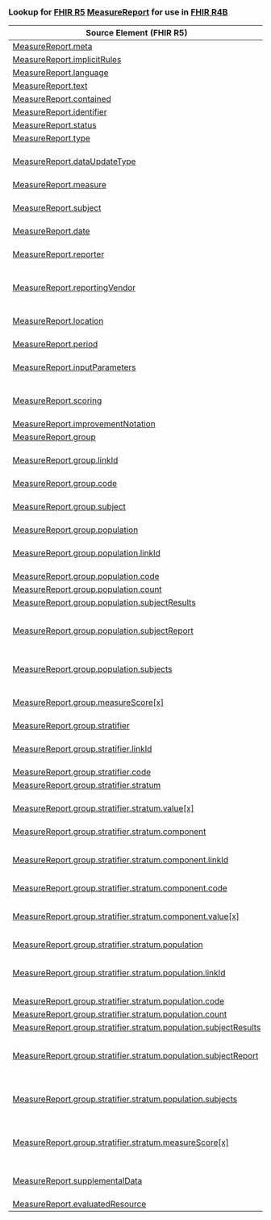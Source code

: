 ### Lookup for [FHIR R5](https://hl7.org/fhir/R5/) [MeasureReport](https://hl7.org/fhir/R5/MeasureReport.html) for use in [FHIR R4B](https://hl7.org/fhir/R4B/)

| Source Element (FHIR R5) | Usage | Target |
| -------------- | ----- | ------ |
| [MeasureReport.meta](https://hl7.org/fhir/R5/MeasureReport.html#resource) | `UseElementSameName` | [MeasureReport.meta](https://hl7.org/fhir/R4B/MeasureReport.html#resource) |
| [MeasureReport.implicitRules](https://hl7.org/fhir/R5/MeasureReport.html#resource) | `UseElementSameName` | [MeasureReport.implicitRules](https://hl7.org/fhir/R4B/MeasureReport.html#resource) |
| [MeasureReport.language](https://hl7.org/fhir/R5/MeasureReport.html#resource) | `UseElementSameName` | [MeasureReport.language](https://hl7.org/fhir/R4B/MeasureReport.html#resource) |
| [MeasureReport.text](https://hl7.org/fhir/R5/MeasureReport.html#resource) | `UseElementSameName` | [MeasureReport.text](https://hl7.org/fhir/R4B/MeasureReport.html#resource) |
| [MeasureReport.contained](https://hl7.org/fhir/R5/MeasureReport.html#resource) | `UseElementSameName` | [MeasureReport.contained](https://hl7.org/fhir/R4B/MeasureReport.html#resource) |
| [MeasureReport.identifier](https://hl7.org/fhir/R5/MeasureReport.html#resource) | `UseElementSameName` | [MeasureReport.identifier](https://hl7.org/fhir/R4B/MeasureReport.html#resource) |
| [MeasureReport.status](https://hl7.org/fhir/R5/MeasureReport.html#resource) | `UseElementSameName` | [MeasureReport.status](https://hl7.org/fhir/R4B/MeasureReport.html#resource) |
| [MeasureReport.type](https://hl7.org/fhir/R5/MeasureReport.html#resource) | `UseElementSameName` | [MeasureReport.type](https://hl7.org/fhir/R4B/MeasureReport.html#resource) |
| [MeasureReport.dataUpdateType](https://hl7.org/fhir/R5/MeasureReport.html#resource) | `UseExtension` | [http://hl7.org/fhir/5.0/StructureDefinition/extension-MeasureReport.dataUpdateType](StructureDefinition-ext-R5-MeasureReport.dataUpdateType.html) |
| [MeasureReport.measure](https://hl7.org/fhir/R5/MeasureReport.html#resource) | `UseElementSameName` | [MeasureReport.measure](https://hl7.org/fhir/R4B/MeasureReport.html#resource) |
| [MeasureReport.subject](https://hl7.org/fhir/R5/MeasureReport.html#resource) | `UseExtension` | [http://hl7.org/fhir/5.0/StructureDefinition/extension-MeasureReport.subject](StructureDefinition-ext-R5-MeasureReport.subject.html) |
| [MeasureReport.date](https://hl7.org/fhir/R5/MeasureReport.html#resource) | `UseElementSameName` | [MeasureReport.date](https://hl7.org/fhir/R4B/MeasureReport.html#resource) |
| [MeasureReport.reporter](https://hl7.org/fhir/R5/MeasureReport.html#resource) | `UseExtension` | [http://hl7.org/fhir/5.0/StructureDefinition/extension-MeasureReport.reporter](StructureDefinition-ext-R5-MeasureReport.reporter.html) |
| [MeasureReport.reportingVendor](https://hl7.org/fhir/R5/MeasureReport.html#resource) | `UseExtension` | [http://hl7.org/fhir/5.0/StructureDefinition/extension-MeasureReport.reportingVendor](StructureDefinition-ext-R5-MeasureReport.reportingVendor.html) |
| [MeasureReport.location](https://hl7.org/fhir/R5/MeasureReport.html#resource) | `UseExtension` | [http://hl7.org/fhir/5.0/StructureDefinition/extension-MeasureReport.location](StructureDefinition-ext-R5-MeasureReport.location.html) |
| [MeasureReport.period](https://hl7.org/fhir/R5/MeasureReport.html#resource) | `UseElementSameName` | [MeasureReport.period](https://hl7.org/fhir/R4B/MeasureReport.html#resource) |
| [MeasureReport.inputParameters](https://hl7.org/fhir/R5/MeasureReport.html#resource) | `UseExtension` | [http://hl7.org/fhir/5.0/StructureDefinition/extension-MeasureReport.inputParameters](StructureDefinition-ext-R5-MeasureReport.inputParameters.html) |
| [MeasureReport.scoring](https://hl7.org/fhir/R5/MeasureReport.html#resource) | `UseExtension` | [http://hl7.org/fhir/5.0/StructureDefinition/extension-MeasureReport.scoring](StructureDefinition-ext-R5-MeasureReport.scoring.html) |
| [MeasureReport.improvementNotation](https://hl7.org/fhir/R5/MeasureReport.html#resource) | `UseElementSameName` | [MeasureReport.improvementNotation](https://hl7.org/fhir/R4B/MeasureReport.html#resource) |
| [MeasureReport.group](https://hl7.org/fhir/R5/MeasureReport.html#resource) | `UseElementSameName` | [MeasureReport.group](https://hl7.org/fhir/R4B/MeasureReport.html#resource) |
| [MeasureReport.group.linkId](https://hl7.org/fhir/R5/MeasureReport.html#resource) | `UseExtension` | [http://hl7.org/fhir/5.0/StructureDefinition/extension-MeasureReport.group.linkId](StructureDefinition-ext-R5-MeasureReport.gr.linkId.html) |
| [MeasureReport.group.code](https://hl7.org/fhir/R5/MeasureReport.html#resource) | `UseElementSameName` | [MeasureReport.group.code](https://hl7.org/fhir/R4B/MeasureReport.html#resource) |
| [MeasureReport.group.subject](https://hl7.org/fhir/R5/MeasureReport.html#resource) | `UseExtension` | [http://hl7.org/fhir/5.0/StructureDefinition/extension-MeasureReport.group.subject](StructureDefinition-ext-R5-MeasureReport.gr.subject.html) |
| [MeasureReport.group.population](https://hl7.org/fhir/R5/MeasureReport.html#resource) | `UseElementSameName` | [MeasureReport.group.population](https://hl7.org/fhir/R4B/MeasureReport.html#resource) |
| [MeasureReport.group.population.linkId](https://hl7.org/fhir/R5/MeasureReport.html#resource) | `UseExtension` | [http://hl7.org/fhir/5.0/StructureDefinition/extension-MeasureReport.group.population.linkId](StructureDefinition-ext-R5-MeasureReport.gr.po.linkId.html) |
| [MeasureReport.group.population.code](https://hl7.org/fhir/R5/MeasureReport.html#resource) | `UseElementSameName` | [MeasureReport.group.population.code](https://hl7.org/fhir/R4B/MeasureReport.html#resource) |
| [MeasureReport.group.population.count](https://hl7.org/fhir/R5/MeasureReport.html#resource) | `UseElementSameName` | [MeasureReport.group.population.count](https://hl7.org/fhir/R4B/MeasureReport.html#resource) |
| [MeasureReport.group.population.subjectResults](https://hl7.org/fhir/R5/MeasureReport.html#resource) | `UseElementSameName` | [MeasureReport.group.population.subjectResults](https://hl7.org/fhir/R4B/MeasureReport.html#resource) |
| [MeasureReport.group.population.subjectReport](https://hl7.org/fhir/R5/MeasureReport.html#resource) | `UseExtension` | [http://hl7.org/fhir/5.0/StructureDefinition/extension-MeasureReport.group.population.subjectReport](StructureDefinition-ext-R5-MeasureReport.gr.po.subjectReport.html) |
| [MeasureReport.group.population.subjects](https://hl7.org/fhir/R5/MeasureReport.html#resource) | `UseExtension` | [http://hl7.org/fhir/5.0/StructureDefinition/extension-MeasureReport.group.population.subjects](StructureDefinition-ext-R5-MeasureReport.gr.po.subjects.html) |
| [MeasureReport.group.measureScore[x]](https://hl7.org/fhir/R5/MeasureReport.html#resource) | `UseExtension` | [http://hl7.org/fhir/5.0/StructureDefinition/extension-MeasureReport.group.measureScore](StructureDefinition-ext-R5-MeasureReport.gr.measureScore.html) |
| [MeasureReport.group.stratifier](https://hl7.org/fhir/R5/MeasureReport.html#resource) | `UseElementSameName` | [MeasureReport.group.stratifier](https://hl7.org/fhir/R4B/MeasureReport.html#resource) |
| [MeasureReport.group.stratifier.linkId](https://hl7.org/fhir/R5/MeasureReport.html#resource) | `UseExtension` | [http://hl7.org/fhir/5.0/StructureDefinition/extension-MeasureReport.group.stratifier.linkId](StructureDefinition-ext-R5-MeasureReport.gr.st.linkId.html) |
| [MeasureReport.group.stratifier.code](https://hl7.org/fhir/R5/MeasureReport.html#resource) | `UseElementSameName` | [MeasureReport.group.stratifier.code](https://hl7.org/fhir/R4B/MeasureReport.html#resource) |
| [MeasureReport.group.stratifier.stratum](https://hl7.org/fhir/R5/MeasureReport.html#resource) | `UseElementSameName` | [MeasureReport.group.stratifier.stratum](https://hl7.org/fhir/R4B/MeasureReport.html#resource) |
| [MeasureReport.group.stratifier.stratum.value[x]](https://hl7.org/fhir/R5/MeasureReport.html#resource) | `UseExtension` | [http://hl7.org/fhir/5.0/StructureDefinition/extension-MeasureReport.group.stratifier.stratum.value](StructureDefinition-ext-R5-MeasureReport.gr.st.st.value.html) |
| [MeasureReport.group.stratifier.stratum.component](https://hl7.org/fhir/R5/MeasureReport.html#resource) | `UseElementSameName` | [MeasureReport.group.stratifier.stratum.component](https://hl7.org/fhir/R4B/MeasureReport.html#resource) |
| [MeasureReport.group.stratifier.stratum.component.linkId](https://hl7.org/fhir/R5/MeasureReport.html#resource) | `UseExtension` | [http://hl7.org/fhir/5.0/StructureDefinition/extension-MeasureReport.group.stratifier.stratum.component.linkId](StructureDefinition-ext-R5-MeasureReport.gr.st.st.co.linkId.html) |
| [MeasureReport.group.stratifier.stratum.component.code](https://hl7.org/fhir/R5/MeasureReport.html#resource) | `UseElementSameName` | [MeasureReport.group.stratifier.stratum.component.code](https://hl7.org/fhir/R4B/MeasureReport.html#resource) |
| [MeasureReport.group.stratifier.stratum.component.value[x]](https://hl7.org/fhir/R5/MeasureReport.html#resource) | `UseExtension` | [http://hl7.org/fhir/5.0/StructureDefinition/extension-MeasureReport.group.stratifier.stratum.component.value](StructureDefinition-ext-R5-MeasureReport.gr.st.st.co.value.html) |
| [MeasureReport.group.stratifier.stratum.population](https://hl7.org/fhir/R5/MeasureReport.html#resource) | `UseElementSameName` | [MeasureReport.group.stratifier.stratum.population](https://hl7.org/fhir/R4B/MeasureReport.html#resource) |
| [MeasureReport.group.stratifier.stratum.population.linkId](https://hl7.org/fhir/R5/MeasureReport.html#resource) | `UseExtension` | [http://hl7.org/fhir/5.0/StructureDefinition/extension-MeasureReport.group.stratifier.stratum.population.linkId](StructureDefinition-ext-R5-MeasureReport.gr.st.st.po.linkId.html) |
| [MeasureReport.group.stratifier.stratum.population.code](https://hl7.org/fhir/R5/MeasureReport.html#resource) | `UseElementSameName` | [MeasureReport.group.stratifier.stratum.population.code](https://hl7.org/fhir/R4B/MeasureReport.html#resource) |
| [MeasureReport.group.stratifier.stratum.population.count](https://hl7.org/fhir/R5/MeasureReport.html#resource) | `UseElementSameName` | [MeasureReport.group.stratifier.stratum.population.count](https://hl7.org/fhir/R4B/MeasureReport.html#resource) |
| [MeasureReport.group.stratifier.stratum.population.subjectResults](https://hl7.org/fhir/R5/MeasureReport.html#resource) | `UseElementSameName` | [MeasureReport.group.stratifier.stratum.population.subjectResults](https://hl7.org/fhir/R4B/MeasureReport.html#resource) |
| [MeasureReport.group.stratifier.stratum.population.subjectReport](https://hl7.org/fhir/R5/MeasureReport.html#resource) | `UseExtension` | [http://hl7.org/fhir/5.0/StructureDefinition/extension-MeasureReport.group.stratifier.stratum.population.subjectReport](StructureDefinition-ext-R5-MeasureReport.gr.st.st.po.subjectReport.html) |
| [MeasureReport.group.stratifier.stratum.population.subjects](https://hl7.org/fhir/R5/MeasureReport.html#resource) | `UseExtension` | [http://hl7.org/fhir/5.0/StructureDefinition/extension-MeasureReport.group.stratifier.stratum.population.subjects](StructureDefinition-ext-R5-MeasureReport.gr.st.st.po.subjects.html) |
| [MeasureReport.group.stratifier.stratum.measureScore[x]](https://hl7.org/fhir/R5/MeasureReport.html#resource) | `UseExtension` | [http://hl7.org/fhir/5.0/StructureDefinition/extension-MeasureReport.group.stratifier.stratum.measureScore](StructureDefinition-ext-R5-MeasureReport.gr.st.st.measureScore.html) |
| [MeasureReport.supplementalData](https://hl7.org/fhir/R5/MeasureReport.html#resource) | `UseExtension` | [http://hl7.org/fhir/5.0/StructureDefinition/extension-MeasureReport.supplementalData](StructureDefinition-ext-R5-MeasureReport.supplementalData.html) |
| [MeasureReport.evaluatedResource](https://hl7.org/fhir/R5/MeasureReport.html#resource) | `UseElementSameName` | [MeasureReport.evaluatedResource](https://hl7.org/fhir/R4B/MeasureReport.html#resource) |
